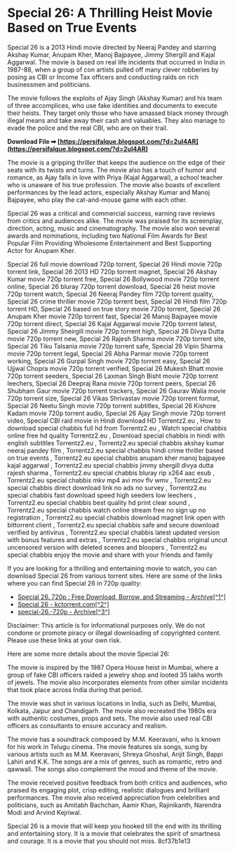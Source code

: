 
 
# Special 26: A Thrilling Heist Movie Based on True Events
 
Special 26 is a 2013 Hindi movie directed by Neeraj Pandey and starring Akshay Kumar, Anupam Kher, Manoj Bajpayee, Jimmy Shergill and Kajal Aggarwal. The movie is based on real life incidents that occurred in India in 1987-88, when a group of con artists pulled off many clever robberies by posing as CBI or Income Tax officers and conducting raids on rich businessmen and politicians.
 
The movie follows the exploits of Ajay Singh (Akshay Kumar) and his team of three accomplices, who use fake identities and documents to execute their heists. They target only those who have amassed black money through illegal means and take away their cash and valuables. They also manage to evade the police and the real CBI, who are on their trail.
 
**Download File ➡ [https://persifalque.blogspot.com/?d=2uI4AR](https://persifalque.blogspot.com/?d=2uI4AR)**


 
The movie is a gripping thriller that keeps the audience on the edge of their seats with its twists and turns. The movie also has a touch of humor and romance, as Ajay falls in love with Priya (Kajal Aggarwal), a school teacher who is unaware of his true profession. The movie also boasts of excellent performances by the lead actors, especially Akshay Kumar and Manoj Bajpayee, who play the cat-and-mouse game with each other.
 
Special 26 was a critical and commercial success, earning rave reviews from critics and audiences alike. The movie was praised for its screenplay, direction, acting, music and cinematography. The movie also won several awards and nominations, including two National Film Awards for Best Popular Film Providing Wholesome Entertainment and Best Supporting Actor for Anupam Kher.
 
Special 26 full movie download 720p torrent,  Special 26 Hindi movie 720p torrent link,  Special 26 2013 HD 720p torrent magnet,  Special 26 Akshay Kumar movie 720p torrent free,  Special 26 Bollywood movie 720p torrent online,  Special 26 bluray 720p torrent download,  Special 26 heist movie 720p torrent watch,  Special 26 Neeraj Pandey film 720p torrent quality,  Special 26 crime thriller movie 720p torrent best,  Special 26 Hindi film 720p torrent HD,  Special 26 based on true story movie 720p torrent,  Special 26 Anupam Kher movie 720p torrent fast,  Special 26 Manoj Bajpayee movie 720p torrent direct,  Special 26 Kajal Aggarwal movie 720p torrent latest,  Special 26 Jimmy Sheirgill movie 720p torrent high,  Special 26 Divya Dutta movie 720p torrent new,  Special 26 Rajesh Sharma movie 720p torrent site,  Special 26 Tiku Talsania movie 720p torrent safe,  Special 26 Vipin Sharma movie 720p torrent legal,  Special 26 Abha Parmar movie 720p torrent working,  Special 26 Gurpal Singh movie 720p torrent easy,  Special 26 Ujjwal Chopra movie 720p torrent verified,  Special 26 Mukesh Bhatt movie 720p torrent seeders,  Special 26 Laxman Singh Bisht movie 720p torrent leechers,  Special 26 Deepraj Rana movie 720p torrent peers,  Special 26 Shubham Gaur movie 720p torrent trackers,  Special 26 Gaurav Walia movie 720p torrent size,  Special 26 Vikas Shrivastav movie 720p torrent format,  Special 26 Neetu Singh movie 720p torrent subtitles,  Special 26 Kishore Kadam movie 720p torrent audio,  Special 26 Ajay Singh movie 720p torrent video,  Special CBI raid movie in Hindi download HD Torrentz2.eu ,  How to download special chabbis full hd from Torrentz2.eu ,  Watch special chabbis online free hd quality Torrentz2.eu ,  Download special chabbis in hindi with english subtitles Torrentz2.eu ,  Torrentz2.eu special chabbis akshay kumar neeraj pandey film ,  Torrentz2.eu special chabbis hindi crime thriller based on true events ,  Torrentz2.eu special chabbis anupam kher manoj bajpayee kajal aggarwal ,  Torrentz2.eu special chabbis jimmy shergill divya dutta rajesh sharma ,  Torrentz2.eu special chabbis bluray rip x264 aac esub ,  Torrentz2.eu special chabbis mkv mp4 avi mov flv wmv ,  Torrentz2.eu special chabbis direct download link no ads no survey ,  Torrentz2.eu special chabbis fast download speed high seeders low leechers ,  Torrentz2.eu special chabbis best quality hd print clear sound ,  Torrentz2.eu special chabbis watch online stream free no sign up no registration ,  Torrentz2.eu special chabbis download magnet link open with bittorrent client ,  Torrentz2.eu special chabbis safe and secure download verified by antivirus ,  Torrentz2.eu special chabbis latest updated version with bonus features and extras ,  Torrentz2.eu special chabbis original uncut uncensored version with deleted scenes and bloopers ,  Torrentz2.eu special chabbis enjoy the movie and share with your friends and family
 
If you are looking for a thrilling and entertaining movie to watch, you can download Special 26 from various torrent sites. Here are some of the links where you can find Special 26 in 720p quality:
 
- [Special 26. 720p : Free Download, Borrow, and Streaming - Archive\[^1^\]](https://archive.org/details/special-26.-720p)
- [Special 26 - kctorrent.com\[^2^\]](https://kctorrent.com/categories/movies/special-26-1)
- [special-26.-720p - Archive\[^3^\]](https://archive.org/download/special-26.-720p/special-26.-720p_archive.torrent)

Disclaimer: This article is for informational purposes only. We do not condone or promote piracy or illegal downloading of copyrighted content. Please use these links at your own risk.

Here are some more details about the movie Special 26:
 
The movie is inspired by the 1987 Opera House heist in Mumbai, where a group of fake CBI officers raided a jewelry shop and looted 35 lakhs worth of jewels. The movie also incorporates elements from other similar incidents that took place across India during that period.
 
The movie was shot in various locations in India, such as Delhi, Mumbai, Kolkata, Jaipur and Chandigarh. The movie also recreated the 1980s era with authentic costumes, props and sets. The movie also used real CBI officers as consultants to ensure accuracy and realism.
 
The movie has a soundtrack composed by M.M. Keeravani, who is known for his work in Telugu cinema. The movie features six songs, sung by various artists such as M.M. Keeravani, Shreya Ghoshal, Arijit Singh, Bappi Lahiri and K.K. The songs are a mix of genres, such as romantic, retro and qawwali. The songs also complement the mood and theme of the movie.
 
The movie received positive feedback from both critics and audiences, who praised its engaging plot, crisp editing, realistic dialogues and brilliant performances. The movie also received appreciation from celebrities and politicians, such as Amitabh Bachchan, Aamir Khan, Rajinikanth, Narendra Modi and Arvind Kejriwal.
 
Special 26 is a movie that will keep you hooked till the end with its thrilling and entertaining story. It is a movie that celebrates the spirit of smartness and courage. It is a movie that you should not miss.
 8cf37b1e13
 

